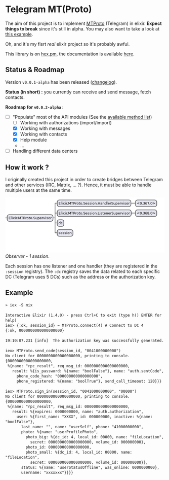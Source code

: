 # Telegram MT(Proto)

The aim of this project is to implement
[MTProto](https://core.telegram.org/mtproto) (Telegram) in elixir.
**Expect things to break** since it's still in alpha.
You may also want to take a look at
[this example](https://github.com/Fnux/telegram-client-elixir-demo).

Oh, and it's my fisrt *real* elixir project so it's probably awful.

This library is on [hex.pm](https://hex.pm/packages/telegram_mt),
the documentation is available [here](https://hexdocs.pm/telegram_mt/MTProto.html).

## Status & Roadmap

Version `v0.0.1-alpha` has been released ([changelog](changelog.md)).

**Status (in short) :** you currently can receive and send message, fetch
contacts.

**Roadmap for `v0.0.2-alpha` :**

* [ ] "Populate" most of the API modules
(See the [available method list](https://core.telegram.org/methods))
  * [ ] Working with authorizations (import/import)
  * [x] Working with messages
  * [x] Working with contacts
  * [x] Help module
  * ...
* [ ] Handling different data centers

## How it work ?

I originally created this project in order to create bridges between Telegram and
other services (IRC, Matrix, ... ?). Hence, it must be able to handle multiple
users at the same time.

![observer](observer.png "Observer - 1 session") *Observer - 1 session*.

Each session has one listener and one handler (they are registered in the
`:session` registry). The `:dc` registry saves the data related to each specific DC
(Telegram uses 5 DCs) such as the address or the authorization key.

## Example

```
» iex -S mix

Interactive Elixir (1.4.0) - press Ctrl+C to exit (type h() ENTER for help)
iex> {:ok, session_id} = MTProto.connect(4) # Connect to DC 4
{:ok, 0000000000000000000}

19:10:07.231 [info]  The authorization key was successfully generated.

iex> MTProto.send_code(session_id, "0041000000000")
No client for 0000000000000000000, printing to console.
{0000000000000000000,
 %{name: "rpc_result", req_msg_id: 0000000000000000000,
   result: %{is_password: %{name: "boolFalse"}, name: "auth.sentCode",
     phone_code_hash: "000000000000000000",
     phone_registered: %{name: "boolTrue"}, send_call_timeout: 120}}}

iex> MTProto.sign_in(session_id, "0041000000000", "00000")
No client for 0000000000000000000, printing to console.
{0000000000000000000,
 %{name: "rpc_result", req_msg_id: 0000000000000000000,
   result: %{expires: 0000000000, name: "auth.authorization",
     user: %{first_name: "XXXX", id: 000000000, inactive: %{name: "boolFalse"},
       last_name: "", name: "userSelf", phone: "41000000000",
       photo: %{name: "userProfilePhoto",
         photo_big: %{dc_id: 4, local_id: 00000, name: "fileLocation",
           secret: 0000000000000000000, volume_id: 000000000},
         photo_id: 000000000000000000,
         photo_small: %{dc_id: 4, local_id: 00000, name: "fileLocation",
           secret: 0000000000000000000, volume_id: 000000000}},
       status: %{name: "userStatusOffline", was_online: 0000000000},
       username: "xxxxxxx"}}}}
```
